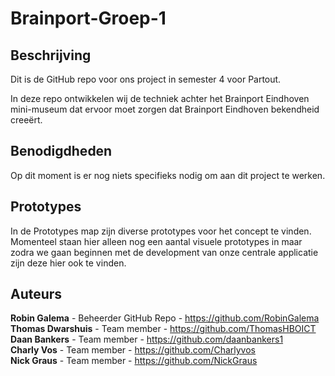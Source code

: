 # Brainport-Groep-1

## Beschrijving
Dit is de GitHub repo voor ons project in semester 4 voor Partout.

In deze repo ontwikkelen wij de techniek achter het Brainport Eindhoven mini-museum dat ervoor moet zorgen dat Brainport Eindhoven bekendheid creeërt. 

## Benodigdheden
Op dit moment is er nog niets specifieks nodig om aan dit project te werken.

## Prototypes
In de Prototypes map zijn diverse prototypes voor het concept te vinden. Momenteel staan hier alleen nog een aantal visuele prototypes in maar zodra we gaan beginnen met de development van onze centrale applicatie zijn deze hier ook te vinden.

## Auteurs
**Robin Galema** - Beheerder GitHub Repo - https://github.com/RobinGalema  
**Thomas Dwarshuis** - Team member - https://github.com/ThomasHBOICT  
**Daan Bankers** - Team member - https://github.com/daanbankers1  
**Charly Vos** - Team member - https://github.com/Charlyvos  
**Nick Graus** - Team member - https://github.com/NickGraus
